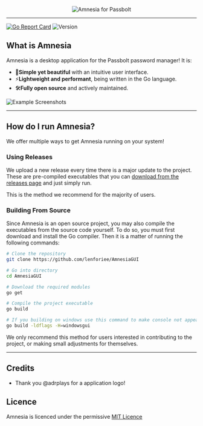 <p align="center">
  <img src="https://github.com/lenforiee/AmnesiaGUI/raw/main/assets/logo_readme.png" alt="Amnesia for Passbolt" />
</p>
<hr>

[![Go Report Card](https://goreportcard.com/badge/github.com/lenforiee/AmnesiaGUI)](https://goreportcard.com/report/github.com/lenforiee/AmnesiaGUI)
![Version](https://img.shields.io/badge/Version-v0.0.1-blue)

## What is Amnesia
Amnesia is a desktop application for the Passbolt password manager! It is:
- 🚀**Simple yet beautiful** with an intuitive user interface.
- ⚡️**Lightweight and performant**, being written in the Go language.
- 🛠**Fully open source** and actively maintained.

![Example Screenshots](https://user-images.githubusercontent.com/36131887/219877620-d3c0d9a3-335a-4fc9-ae3d-ff4e72516cd1.png)

<hr>

## How do I run Amnesia?
We offer multiple ways to get Amnesia running on your system!

### Using Releases
We upload a new release every time there is a major update to the project. These are pre-compiled executables that you can [download from the releases page](https://github.com/lenforiee/AmnesiaGUI/releases) and just simply run.

This is the method we recommend for the majority of users.

### Building From Source
Since Amnesia is an open source project, you may also compile the executables from the source code yourself.
To do so, you must first download and install the Go compiler. Then it is a matter of running the following commands:

```sh
# Clone the repository
git clone https://github.com/lenforiee/AmnesiaGUI

# Go into directory
cd AmnesiaGUI

# Download the required modules
go get

# Compile the project executable
go build

# If you building on windows use this command to make console not appear
go build -ldflags -H=windowsgui
```

We only recommend this method for users interested in contributing to the project, or making small adjustments for themselves.

<hr>

## Credits
- Thank you @adrplays for a application logo!

## Licence
Amnesia is licenced under the permissive [MIT Licence](https://github.com/lenforiee/AmnesiaGUI/blob/main/LICENSE)
